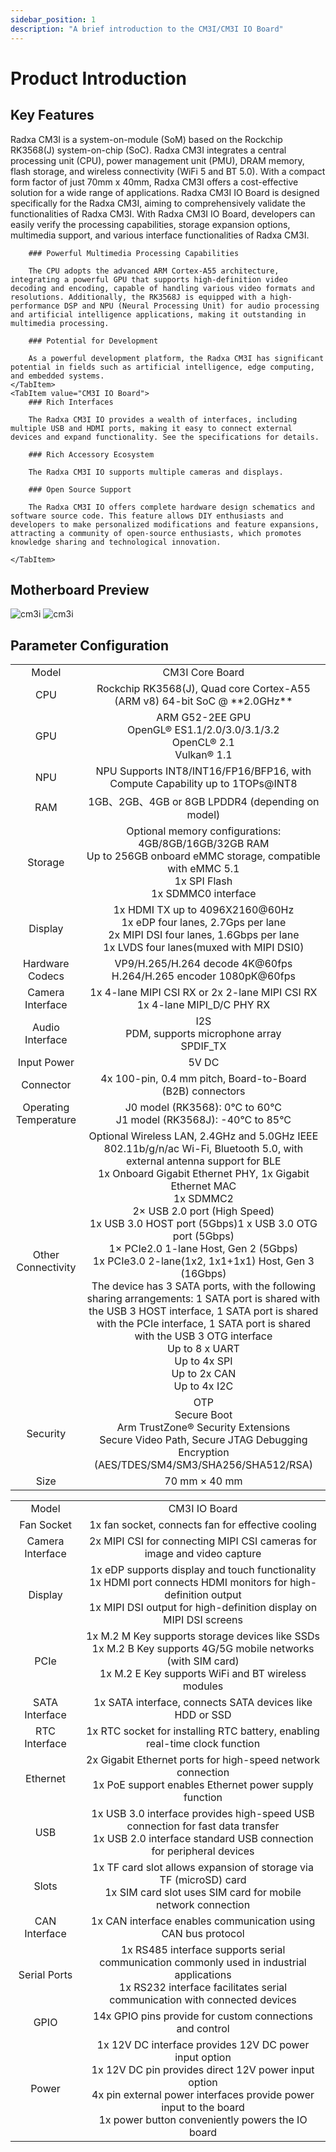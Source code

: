 ```yaml
---
sidebar_position: 1
description: "A brief introduction to the CM3I/CM3I IO Board"
---
```


# Product Introduction

## Key Features

<Tabs queryString="model">
    <TabItem value="CM3I Core Board">
        Radxa CM3I is a system-on-module (SoM) based on the Rockchip RK3568(J) system-on-chip (SoC). Radxa CM3I integrates a central processing unit (CPU), power management unit (PMU), DRAM memory, flash storage, and wireless connectivity (WiFi 5 and BT 5.0). With a compact form factor of just 70mm x 40mm, Radxa CM3I offers a cost-effective solution for a wide range of applications.
    </TabItem>
    <TabItem value="CM3I IO Board">
        Radxa CM3I IO Board is designed specifically for the Radxa CM3I, aiming to comprehensively validate the functionalities of Radxa CM3I. With Radxa CM3I IO Board, developers can easily verify the processing capabilities, storage expansion options, multimedia support, and various interface functionalities of Radxa CM3I.
    </TabItem>
</Tabs>

<Tabs queryString="model">
    <TabItem value="CM3I Core Board">

        ### Powerful Multimedia Processing Capabilities

        The CPU adopts the advanced ARM Cortex-A55 architecture, integrating a powerful GPU that supports high-definition video decoding and encoding, capable of handling various video formats and resolutions. Additionally, the RK3568J is equipped with a high-performance DSP and NPU (Neural Processing Unit) for audio processing and artificial intelligence applications, making it outstanding in multimedia processing.

        ### Potential for Development

        As a powerful development platform, the Radxa CM3I has significant potential in fields such as artificial intelligence, edge computing, and embedded systems.
    </TabItem>
    <TabItem value="CM3I IO Board">
        ### Rich Interfaces

        The Radxa CM3I IO provides a wealth of interfaces, including multiple USB and HDMI ports, making it easy to connect external devices and expand functionality. See the specifications for details.

        ### Rich Accessory Ecosystem

        The Radxa CM3I IO supports multiple cameras and displays.

        ### Open Source Support

        The Radxa CM3I IO offers complete hardware design schematics and software source code. This feature allows DIY enthusiasts and developers to make personalized modifications and feature expansions, attracting a community of open-source enthusiasts, which promotes knowledge sharing and technological innovation.

    </TabItem>

</Tabs>

## Motherboard Preview

<Tabs queryString="model">
    <TabItem value="CM3I Core Board">
        <img src="/img/cm3i/cm3i-overview.webp" alt="cm3i" style={{ width: "80%" }} />
    </TabItem>
    <TabItem value="CM3I IO Board">
        <img src="/img/cm3i/cm3i-io-overview.webp" alt="cm3i" style={{ width: "80%" }} />
    </TabItem>
</Tabs>

## Parameter Configuration

<Tabs queryString="model">
    <TabItem value="CM3I Core Board">
        <table>
            <tr>
                <td align="center">Model</td>
                <td align="center">CM3I Core Board</td>
            </tr>
            <tr>
                <td align="center">CPU</td>
                <td align="center">Rockchip RK3568(J), Quad core Cortex-A55 (ARM v8) 64-bit SoC @ **2.0GHz**</td>
            </tr>
            <tr>
                <td align="center">GPU</td>
                <td align="center">ARM G52-2EE GPU<br/>OpenGL® ES1.1/2.0/3.0/3.1/3.2<br/>OpenCL® 2.1<br/>Vulkan® 1.1</td>
            </tr>
            <tr>
                <td align="center">NPU</td>
                <td align="center">NPU Supports INT8/INT16/FP16/BFP16, with Compute Capability up to 1TOPs@INT8</td>
            </tr>
            <tr>
                <td align="center">RAM</td>
                <td align="center">1GB、2GB、4GB or 8GB LPDDR4 (depending on model)</td>
            </tr>
            <tr>
                <td align="center">Storage</td>
                <td align="center">Optional memory configurations: 4GB/8GB/16GB/32GB RAM<br/>Up to 256GB onboard eMMC storage, compatible with eMMC 5.1<br/>1x SPI Flash<br/>1x SDMMC0 interface</td>
            </tr>
            <tr>
                <td align="center">Display</td>
                <td align="center">1x HDMI TX up to 4096X2160@60Hz<br/>1x eDP four lanes, 2.7Gps per lane<br/>2x MIPI DSI four lanes, 1.6Gbps per lane<br/>1x LVDS four lanes(muxed with MIPI DSI0)</td>
            </tr>
            <tr>
                <td align="center">Hardware Codecs</td>
                <td align="center">VP9/H.265/H.264 decode 4K@60fps<br/>H.264/H.265 encoder 1080pK@60fps</td>
            </tr>
            <tr>
                <td align="center">Camera Interface</td>
                <td align="center">1x 4-lane MIPI CSI RX or 2x 2-lane MIPI CSI RX<br/>1x 4-lane MIPI_D/C PHY RX</td>
            </tr>
            <tr>
                <td align="center">Audio Interface</td>
                <td align="center">I2S<br/>PDM, supports microphone array<br/>SPDIF_TX</td>
            </tr>
            <tr>
                <td align="center">Input Power</td>
                <td align="center">5V DC</td>
            </tr>
            <tr>
                <td align="center">Connector</td>
                <td align="center">4x 100-pin, 0.4 mm pitch, Board-to-Board (B2B) connectors</td>
            </tr>
            <tr>
                <td align="center">Operating Temperature</td>
                <td align="center">J0 model (RK3568): 0°C to 60°C<br/>J1 model (RK3568J): -40°C to 85°C</td>
            </tr>
            <tr>
                <td align="center">Other Connectivity</td>
                <td align="center">Optional Wireless LAN, 2.4GHz and 5.0GHz IEEE 802.11b/g/n/ac Wi-Fi, Bluetooth 5.0, with external antenna support for BLE<br/>1x Onboard Gigabit Ethernet PHY, 1x Gigabit Ethernet MAC<br/>1x SDMMC2<br/>2× USB 2.0 port (High Speed)<br/>1x USB 3.0 HOST port (5Gbps)1 x USB 3.0 OTG port (5Gbps)<br/>1× PCIe2.0 1-lane Host, Gen 2 (5Gbps)<br/>1x PCIe3.0 2-lane(1x2, 1x1+1x1) Host, Gen 3 (16Gbps)<br/>The device has 3 SATA ports, with the following sharing arrangements: 1 SATA port is shared with the USB 3 HOST interface, 1 SATA port is shared with the PCIe interface, 1 SATA port is shared with the USB 3 OTG interface<br/>Up to 8 x UART<br/>Up to 4x SPI<br/>Up to 2x CAN<br/>Up to 4x I2C<br/></td>
            </tr>
            <tr>
                <td align="center">Security</td>
                <td align="center">OTP<br/>Secure Boot<br/>Arm TrustZone® Security Extensions<br/>Secure Video Path, Secure JTAG Debugging<br/>Encryption (AES/TDES/SM4/SM3/SHA256/SHA512/RSA)</td>
            </tr>
            <tr>
                <td align="center">Size</td>
                <td align="center">70 mm × 40 mm </td>
            </tr>
        </table>
    </TabItem>
    <TabItem value="CM3I IO Board">
        <table>
            <tr>
                <td align="center">Model</td>
                <td align="center">CM3I IO Board</td>
            </tr>
            <tr>
                <td align="center">Fan Socket</td>
                <td align="center">1x fan socket, connects fan for effective cooling</td>
            </tr>
            <tr>
                <td align="center">Camera Interface</td>
                <td align="center">2x MIPI CSI for connecting MIPI CSI cameras for image and video capture</td>
            </tr>
            <tr>
                <td align="center">Display</td>
                <td align="center">1x eDP supports display and touch functionality<br/>1x HDMI port connects HDMI monitors for high-definition output<br/>1x MIPI DSI output for high-definition display on MIPI DSI screens</td>
            </tr>
            <tr>
                <td align="center">PCIe</td>
                <td align="center">1x M.2 M Key supports storage devices like SSDs<br/>1x M.2 B Key supports 4G/5G mobile networks (with SIM card)<br/>1x M.2 E Key supports WiFi and BT wireless modules</td>
            </tr>
            <tr>
                <td align="center">SATA Interface</td>
                <td align="center">1x SATA interface, connects SATA devices like HDD or SSD</td>
            </tr>
            <tr>
                <td align="center">RTC Interface</td>
                <td align="center">1x RTC socket for installing RTC battery, enabling real-time clock function</td>
            </tr>
            <tr>
                <td align="center">Ethernet</td>
                <td align="center">2x Gigabit Ethernet ports for high-speed network connection<br/>1x PoE support enables Ethernet power supply function</td>
            </tr>
            <tr>
                <td align="center">USB</td>
                <td align="center">1x USB 3.0 interface provides high-speed USB connection for fast data transfer<br/>1x USB 2.0 interface standard USB connection for peripheral devices</td>
            </tr>
            <tr>
                <td align="center">Slots</td>
                <td align="center">1x TF card slot allows expansion of storage via TF (microSD) card<br/>1x SIM card slot uses SIM card for mobile network connection</td>
            </tr>
            <tr>
                <td align="center">CAN Interface</td>
                <td align="center">1x CAN interface enables communication using CAN bus protocol</td>
            </tr>
            <tr>
                <td align="center">Serial Ports</td>
                <td align="center">1x RS485 interface supports serial communication commonly used in industrial applications<br/>1x RS232 interface facilitates serial communication with connected devices</td>
            </tr>
            <tr>
                <td align="center">GPIO</td>
                <td align="center">14x GPIO pins provide for custom connections and control</td>
            </tr>
            <tr>
                <td align="center">Power</td>
                <td align="center">1x 12V DC interface provides 12V DC power input option<br/>1x 12V DC pin provides direct 12V power input option<br/>4x pin external power interfaces provide power input to the board<br/>1x power button conveniently powers the IO board</td>
            </tr>
        </table>
    </TabItem>
</Tabs>
